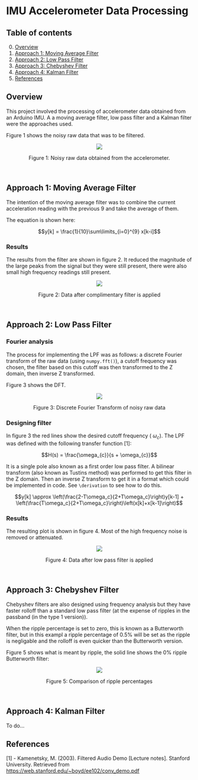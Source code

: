 # IMU Accelerometer Data Processing

## Table of contents
0. [Overview](#overview)
1. [Approach 1: Moving Average Filter](#approach-1-moving-average-filter)
2. [Approach 2: Low Pass Filter](#approach-2-low-pass-filter)
3. [Approach 3: Chebyshev Filter](#approach-3-chebyshev-filter)
4. [Approach 4: Kalman Filter](#approach-4-kalman-filter)
5. [References](#references)

## Overview
This project involved the processing of accelerometer data obtained from an Arduino IMU. A a moving average filter, low pass filter and a Kalman filter were the approaches used.

Figure 1 shows the noisy raw data that was to be filtered.

<p align="center">
  <kbd>
    <img src="https://raw.githubusercontent.com/keatinl1/Filter_IMU/main/figs/Pre_Filtering.png">
  </kbd>
</p>
<p align="center">
Figure 1: Noisy raw data obtained from the accelerometer.
</p>

$~~~~~~~~~~$

## Approach 1: Moving Average Filter

The intention of the moving average filter was to combine the current acceleration reading with the previous 9 and take the average of them.

The equation is shown here:

$$y[k] = \frac{1}{10}\sum\limits_{i=0}^{9} x[k-i]$$

### Results

The results from the filter are shown in figure 2. It reduced the magnitude of the large peaks from the signal but they were still present, there were also small high frequency readings still present.

<p align="center">
  <kbd>
    <img src="https://raw.githubusercontent.com/keatinl1/Filter_IMU/main/figs/moving_avg.png">
  </kbd>
</p>
<p align="center">
Figure 2: Data after complimentary filter is applied
</p>


$~~~~~~~~~~$

## Approach 2: Low Pass Filter

### Fourier analysis

The process for implementing the LPF was as follows: a discrete Fourier transform of the raw data (using ```numpy.fft()```), a cutoff frequency was chosen, the filter based on this cutoff was then transformed to the Z domain, then inverse Z transformed.

Figure 3 shows the DFT.

<p align="center">
  <kbd>
    <img src="https://raw.githubusercontent.com/keatinl1/Filter_IMU/main/figs/DFT.png">
  </kbd>
</p>
<p align="center">
Figure 3: Discrete Fourier Transform of noisy raw data
</p>

### Designing filter

In figure 3 the red lines show the desired cutoff frequency ( $\omega_{c}$). The LPF was defined with the following transfer function [1]:

$$H(s) = \frac{\omega_{c}}{s + \omega_{c}}$$

It is a single pole also known as a first order low pass filter. A bilinear transform (also known as Tustins method) was performed to get this filter in the Z domain. Then an inverse Z transform to get it in a format which could be implemented in code. See ```\derivation``` to see how to do this.

$$y[k] \approx \left(\frac{2-T\omega_c}{2+T\omega_c}\right)y[k-1] + \left(\frac{T\omega_c}{2+T\omega_c}\right)\left(x[k]+x[k-1]\right)$$

### Results

The resulting plot is shown in figure 4. Most of the high frequency noise is removed or attenuated.

<p align="center">
  <kbd>
    <img src="https://raw.githubusercontent.com/keatinl1/Filter_IMU/main/figs/After_Filtering.png">
  </kbd>
</p>
<p align="center">
Figure 4: Data after low pass filter is applied
</p>

$~~~~~~~~~~$

## Approach 3: Chebyshev Filter

Chebyshev filters are also designed using frequency analysis but they have faster rolloff than a standard low pass filter (at the expense of ripples in the passband (in the type 1 version)).

When the ripple percentage is set to zero, this is known as a Butterworth filter, but in this exampl a ripple percentage of 0.5% will be set as the ripple is negligable and the rolloff is even quicker than the Butterworth version.

Figure 5 shows what is meant by ripple, the solid line shows the 0% ripple Butterworth filter:

<p align="center">
  <kbd>
    <img src="https://raw.githubusercontent.com/keatinl1/Filter_IMU/main/figs/ripple.png">
  </kbd>
</p>
<p align="center">
Figure 5: Comparison of ripple percentages
</p>

$~~~~~~~~~~$

## Approach 4: Kalman Filter

To do...

## References

[1] - Kamenetsky, M. (2003). Filtered Audio Demo [Lecture notes]. Stanford University. Retrieved from https://web.stanford.edu/~boyd/ee102/conv_demo.pdf
